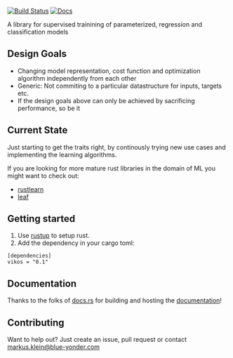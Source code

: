 [![Build Status](https://travis-ci.org/blue-yonder/vikos.svg?branch=master)](https://travis-ci.org/blue-yonder/vikos)
[![Docs](https://docs.rs/vikos/badge.svg)](https://docs.rs/vikos/)

A library for supervised trainining of parameterized, regression and classification models

Design Goals
------------

* Changing model representation, cost function and optimization algorithm independently from each other
* Generic: Not commiting to a particular datastructure for inputs, targets etc.
* If the design goals above can only be achieved by sacrificing performance, so be it 

Current State
-------------

Just starting to get the traits right, by continously trying new use cases
and implementing the learning algorithms.

If you are looking for more mature rust libraries in the domain of ML you might want to check out:
* [rustlearn]
* [leaf]

Getting started
---------------

1. Use [rustup] to setup rust.
3. Add the dependency in your cargo toml:
```
[dependencies]
vikos = "0.1"
```

Documentation
-------------

Thanks to the folks of [docs.rs] for building and hosting the [documentation]! 

Contributing
------------

Want to help out? Just create an issue, pull request or contact markus.klein@blue-yonder.com

[docs.rs]: https://docs.rs
[documentation]: https://docs.rs/vikos/
[rustup]:  http://www.rustup.rs
[rustlearn]: https://github.com/maciejkula/rustlearn
[leaf]: https://github.com/autumnai/leaf